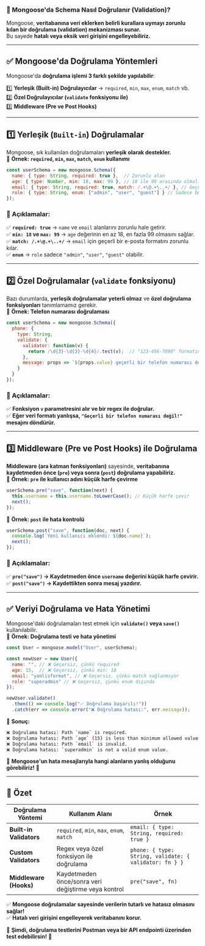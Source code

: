 ### **📌 Mongoose'da Schema Nasıl Doğrulanır (Validation)?**
Mongoose, **veritabanına veri eklerken belirli kurallara uymayı zorunlu kılan bir doğrulama (validation) mekanizması sunar.**  
Bu sayede **hatalı veya eksik veri girişini engelleyebiliriz.**  

---

## **✅ Mongoose'da Doğrulama Yöntemleri**
Mongoose'da **doğrulama işlemi 3 farklı şekilde yapılabilir**:

1️⃣ **Yerleşik (Built-in) Doğrulayıcılar** → `required`, `min`, `max`, `enum`, `match` vb.  
2️⃣ **Özel Doğrulayıcılar (`validate` fonksiyonu ile)**  
3️⃣ **Middleware (Pre ve Post Hooks)**  

---

## **1️⃣ Yerleşik (`Built-in`) Doğrulamalar**
Mongoose, sık kullanılan doğrulamaları **yerleşik olarak destekler.**  
📌 **Örnek: `required`, `min`, `max`, `match`, `enum` kullanımı**  
```javascript
const userSchema = new mongoose.Schema({
  name: { type: String, required: true },  // Zorunlu alan
  age: { type: Number, min: 18, max: 99 }, // 18 ile 99 arasında olmalı
  email: { type: String, required: true, match: /.+\@.+\..+/ }, // Geçerli e-posta formatı
  role: { type: String, enum: ["admin", "user", "guest"] } // Sadece belirli değerler olabilir
});
```
### **📌 Açıklamalar:**
✅ **`required: true`** → `name` ve `email` alanlarını zorunlu hale getirir.  
✅ **`min: 18` ve `max: 99`** → `age` değerinin en az 18, en fazla 99 olmasını sağlar.  
✅ **`match: /.+\@.+\..+/`** → `email` için geçerli bir e-posta formatını zorunlu kılar.  
✅ **`enum`** → `role` sadece `"admin"`, `"user"`, `"guest"` olabilir.  

---

## **2️⃣ Özel Doğrulamalar (`validate` fonksiyonu)**
Bazı durumlarda, **yerleşik doğrulamalar yeterli olmaz** ve **özel doğrulama fonksiyonları** tanımlamamız gerekir.  
📌 **Örnek: Telefon numarası doğrulaması**
```javascript
const userSchema = new mongoose.Schema({
  phone: {
    type: String,
    validate: {
      validator: function(v) {
        return /\d{3}-\d{3}-\d{4}/.test(v);  // "123-456-7890" formatını kontrol eder
      },
      message: props => `${props.value} geçerli bir telefon numarası değil!`
    }
  }
});
```
### **📌 Açıklamalar:**
✅ **Fonksiyon `v` parametresini alır ve bir regex ile doğrular.**  
✅ **Eğer veri formatı yanlışsa, `"Geçerli bir telefon numarası değil!"` mesajını döndürür.**  

---

## **3️⃣ Middleware (Pre ve Post Hooks) ile Doğrulama**
**Middleware (ara katman fonksiyonları)** sayesinde, **veritabanına kaydetmeden önce (`pre`) veya sonra (`post`) doğrulama yapabiliriz.**  
📌 **Örnek: `pre` ile kullanıcı adını küçük harfe çevirme**
```javascript
userSchema.pre("save", function(next) {
  this.username = this.username.toLowerCase(); // Küçük harfe çevir
  next();
});
```
📌 **Örnek: `post` ile hata kontrolü**
```javascript
userSchema.post("save", function(doc, next) {
  console.log(`Yeni kullanıcı eklendi: ${doc.name}`);
  next();
});
```
### **📌 Açıklamalar:**
✅ **`pre("save")` → Kaydetmeden önce `username` değerini küçük harfe çevirir.**  
✅ **`post("save")` → Kaydettikten sonra mesaj yazdırır.**  

---

## **✅ Veriyi Doğrulama ve Hata Yönetimi**
Mongoose'daki doğrulamaları test etmek için **`validate()` veya `save()`** kullanılabilir.  
📌 **Örnek: Doğrulama testi ve hata yönetimi**
```javascript
const User = mongoose.model("User", userSchema);

const newUser = new User({
  name: "", // ❌ Geçersiz, çünkü required
  age: 15,  // ❌ Geçersiz, çünkü min: 18
  email: "yanlisformat", // ❌ Geçersiz, çünkü match sağlanmıyor
  role: "superadmin" // ❌ Geçersiz, çünkü enum dışında
});

newUser.validate()
  .then(() => console.log("✅ Doğrulama başarılı!"))
  .catch(err => console.error("❌ Doğrulama hatası:", err.message));
```
📌 **Sonuç:**
```sh
❌ Doğrulama hatası: Path `name` is required.
❌ Doğrulama hatası: Path `age` (15) is less than minimum allowed value (18).
❌ Doğrulama hatası: Path `email` is invalid.
❌ Doğrulama hatası: `superadmin` is not a valid enum value.
```
🚀 **Mongoose'un hata mesajlarıyla hangi alanların yanlış olduğunu görebiliriz!** 🚀  

---

## **📌 Özet**
| **Doğrulama Yöntemi** | **Kullanım Alanı** | **Örnek** |
|-------------------|-----------------|-------------------|
| **Built-in Validators** | `required`, `min`, `max`, `enum`, `match` | `email: { type: String, required: true }` |
| **Custom Validators** | Regex veya özel fonksiyon ile doğrulama | `phone: { type: String, validate: { validator: fn } }` |
| **Middleware (Hooks)** | Kaydetmeden önce/sonra veri değiştirme veya kontrol | `pre("save", fn)` |

✅ **Mongoose doğrulamalar sayesinde verilerin tutarlı ve hatasız olmasını sağlar!**  
✅ **Hatalı veri girişini engelleyerek veritabanını korur.**  

🚀 **Şimdi, doğrulama testlerini Postman veya bir API endpointi üzerinden test edebilirsin!** 🚀